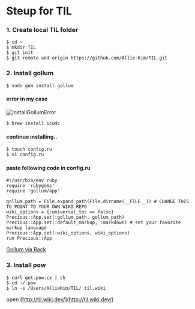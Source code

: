 # Steup for TIL

### 1. Create local TIL folder
    $ cd ~
    $ mkdir TIL
    $ git init
    $ git remote add origin https://github.com/Allie-Kim/TIL.git
    

### 2. Install gollum
    $ sudo gem install gollum


#### error in my case
![installGollumError](./imge/installGollumError.png)

    $ brew install icu4c
    
#### continue installing..
    
    $ touch config.ru
    $ vi config.ru
    
    
#### paste following code in config.ru
    #!/usr/bin/env ruby
    require 'rubygems'
    require 'gollum/app'

    gollum_path = File.expand_path(File.dirname(__FILE__)) # CHANGE THIS TO POINT TO YOUR OWN WIKI REPO
    wiki_options = {:universal_toc => false}
    Precious::App.set(:gollum_path, gollum_path)
    Precious::App.set(:default_markup, :markdown) # set your favorite markup language
    Precious::App.set(:wiki_options, wiki_options)
    run Precious::App
[Gollum via Rack](https://github.com/gollum/gollum/wiki/Gollum-via-Rack)


### 3. Install pow
    $ curl get.pow.cx | sh
    $ cd ~/.pow
    $ ln -s /Users/AllieKim/TIL/ til.wiki
    
open [http://til.wiki.dev/](http://til.wiki.dev/)